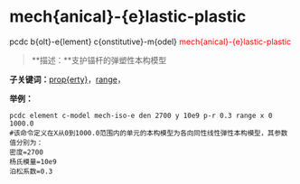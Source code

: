 # mech{anical}-{e}lastic-plastic
pcdc b{olt}-e{lement} c{onstitutive}-m{odel} <span style='color: red;'>mech{anical}-{e}lastic-plastic</span>
> **描述：**支护锚杆的弹塑性本构模型

**子关键词：**[prop{erty}](b{olt}-e{lement}/c{onstitutive}-m{odel}/mech{anical}-{e}lastic-plastic/prop{erty}/)，[range](range/)，


**举例：**
```
pcdc element c-model mech-iso-e den 2700 y 10e9 p-r 0.3 range x 0 1000.0
#该命令定义在X从0到1000.0范围内的单元的本构模型为各向同性线性弹性本构模型，其参数值分别为：
密度=2700
杨氏模量=10e9
泊松系数=0.3

```
